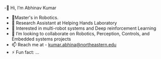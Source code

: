 -👋 Hi, I’m Abhinav Kumar
- 🔭Master's in Robotics.
- 🌱 Research Assistant at Helping Hands Laboratory
- 👯 Interested in multi-robot systems and Deep reinforcement Learning
- 👯 I’m looking to collaborate on Robotics, Perception, Controls, and Embedded systems projects
- 📫 Reach me at - kumar.abhina@northeastern.edu
- ⚡ Fun fact: ...

